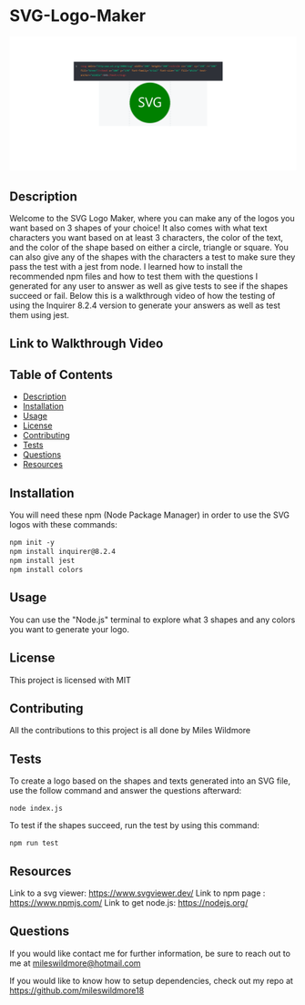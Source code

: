 # SVG-Logo-Maker
![alt text](<Screenshot of SVG Logo.png>)

## Description
Welcome to the SVG Logo Maker, where you can make any of the logos you want based on 3 shapes of your choice! It also comes with what text characters you want based on at least 3 characters, the color of the text, and the color of the shape based on either a circle, triangle or square. You can also give any of the shapes with the characters a test to make sure they pass the test with a jest from node. I learned how to install the recommended npm files and how to test them with the questions I generated for any user to answer as well as give tests to see if the shapes succeed or fail. Below this is a walkthrough video of how the testing of using the Inquirer 8.2.4 version to generate your answers as well as test them using jest.

## Link to Walkthrough Video

## Table of Contents
 * [Description](#description)
 * [Installation](#installation)
 * [Usage](#usage)
 * [License](#license)
 * [Contributing](#contributing)
 * [Tests](#tests)
 * [Questions](#questions)
 * [Resources](#resources)

## Installation
You will need these npm (Node Package Manager) in order to use the SVG logos with these commands:
```
npm init -y
npm install inquirer@8.2.4
npm install jest
npm install colors
```
## Usage
You can use the "Node.js" terminal to explore what 3 shapes and any colors you want to generate your logo.

## License
This project is licensed with MIT

## Contributing
All the contributions to this project is all done by Miles Wildmore



## Tests
To create a logo based on the shapes and texts generated into an SVG file, use the follow command and answer the questions afterward:
```
node index.js
```

To test if the shapes succeed, run the test by using this command:
```
npm run test
```

## Resources
Link to a svg viewer: https://www.svgviewer.dev/
Link to npm page : https://www.npmjs.com/
Link to get node.js: https://nodejs.org/

## Questions
If you would like contact me for further information, be sure to reach out to me at mileswildmore@hotmail.com

If you would like to know how to setup dependencies, check out my repo at https://github.com/mileswildmore18